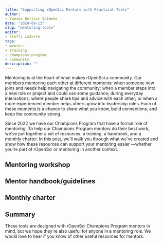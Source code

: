 ```yaml
---
title: "Supporting rOpenSci Mentors with Practical Tools"
author: 
- Yanina Bellini Saibene
date: "2024-09-12"
slug: "mentoring-tools"
editor:
- Steffi LaZerte
tags:
- mentors
- training
- champions-program
- community
description: ""
---
```


Mentoring is at the heart of what makes rOpenSci a community. 
Our members mentoring each other at different moments: 
when someone new joins and needs help navigating the community; 
when a member steps into a new role or project and could use some guidance; 
during everyday interactions, where people share tips and advice with each other; 
or when a more experienced member helps others grow into leadership roles. 
Each of these moments is a chance to share what you know, build connections, and keep the community strong.

Since 2022 we have our Champions Program that have a formal role of mentoring. 
To help our Champions Program mentors do their best work, we've put together a set of resources: a training, a handbook, and a monthly charter. 
 In this post, we'll walk you through what we've created and show how these resources can support your mentoring easier —whether you're part of rOpenSci or mentoring in another context.

## Mentoring workshop

## Mentor handbook/guidelines

## Monthly charter

## Summary

These tools are designed with rOpenSci Champions Program mentors in mind, but we hope they're also useful for anyone in a mentoring role. 
We would love to hear if you know of other useful resources for mentors.
